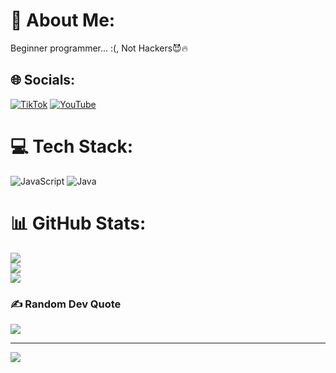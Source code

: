 # 💫 About Me:
Beginner programmer... :(, Not Hackers😈🔥


## 🌐 Socials:
[![TikTok](https://img.shields.io/badge/TikTok-%23000000.svg?logo=TikTok&logoColor=white)](https://tiktok.com/@@ditz.ofc) [![YouTube](https://img.shields.io/badge/YouTube-%23FF0000.svg?logo=YouTube&logoColor=white)](https://youtube.com/@@DitzOfc) 

# 💻 Tech Stack:
![JavaScript](https://img.shields.io/badge/javascript-%23323330.svg?style=for-the-badge&logo=javascript&logoColor=%23F7DF1E) ![Java](https://img.shields.io/badge/java-%23ED8B00.svg?style=for-the-badge&logo=openjdk&logoColor=white)
# 📊 GitHub Stats:
![](https://github-readme-stats.vercel.app/api?username=DitzDev&theme=dark&hide_border=true&include_all_commits=false&count_private=false)<br/>
![](https://github-readme-streak-stats.herokuapp.com/?user=DitzDev&theme=dark&hide_border=true)<br/>
![](https://github-readme-stats.vercel.app/api/top-langs/?username=DitzDev&theme=dark&hide_border=true&include_all_commits=false&count_private=false&layout=compact)

### ✍️ Random Dev Quote
![](https://quotes-github-readme.vercel.app/api?type=horizontal&theme=radical)

---
[![](https://visitcount.itsvg.in/api?id=DitzDev&icon=0&color=0)](https://visitcount.itsvg.in)

<!-- Proudly created with GPRM ( https://gprm.itsvg.in ) -->
